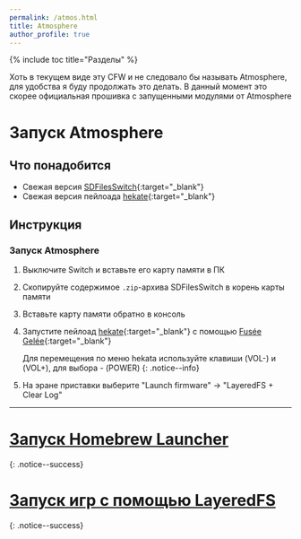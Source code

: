 ```yaml
---
permalink: /atmos.html
title: Atmosphere
author_profile: true
---
```

{% include toc title="Разделы" %}

Хоть в текущем виде эту CFW и не следовало бы называть Atmosphere, для удобства я буду продолжать это делать. В данный момент это скорее официальная прошивка с запущенными модулями от Atmosphere

# Запуск Atmosphere

## Что понадобится 

* Свежая версия [SDFilesSwitch](https://github.com/tumGER/SDFilesSwitch/releases/latest){:target="_blank"}
* Свежая версия пейлоада [hekate](https://github.com/CTCaer/hekate/releases/latest){:target="_blank"}

## Инструкция

### Запуск Atmosphere 

1. Выключите Switch и вставьте его карту памяти в ПК 
1. Скопируйте содержимое `.zip`-архива SDFilesSwitch в корень карты памяти
1. Вставьте карту памяти обратно в консоль
1. Запустите пейлоад [hekate](https://github.com/CTCaer/hekate/releases/latest){:target="_blank"} с помощью [Fusée Gelée](fusee-gelee){:target="_blank"}

	Для перемещения по меню hekata используйте клавиши (VOL-) и (VOL+), для выбора - (POWER)
	{: .notice--info}
	
1. На эране приставки выберите "Launch firmware" -> "LayeredFS + Clear Log"

___

# [Запуск Homebrew Launcher](launch-hbl#%D0%97%D0%B0%D0%BF%D1%83%D1%81%D0%BA-hbl-%D0%B8%D0%B7-atmosphere)
{: .notice--success}
# [Запуск игр с помощью LayeredFS](atmos-games)
{: .notice--success}